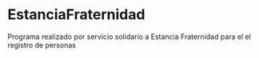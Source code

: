 # EstanciaFraternidad
 Programa realizado por servicio solidario a Estancia Fraternidad para el el registro de personas
